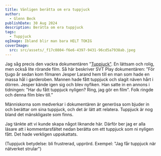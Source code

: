 ```yaml
---
title: Vänligen berätta om era tuppjuck
author:
  - Glenn Beck
publishDate: 30 Aug 2024
description: Berätta om era tuppjuck
tags:
  - Tuppjuck
ogImage: Ibland blir man bara HELT TOKIG
coverImage:
  src: src/assets/_f17c0804-f6e6-4397-9431-96cd5a7938ab.jpeg
---
```

Jag såg precis den vackra dokumentären "[Tuppjuck"](https://www.svtplay.se/video/Kk9kZWe/tuppjuck). En lättsam och rolig, men också lite rörande film. Så här beskriver SVT Play dokumentären: ”För tjugo år sedan kom filmaren Jesper Larand hem till en man som hade en massa hål i garderoben. Mannen hade fått tuppjuck och slagit näven hårt i dörren. Jesper kände igen sig och blev nyfiken. Han satte in en annons i tidningen: "Har du fått tuppjuck nyligen? Ring, jag gör en film". Folk ringde och denna film blev till.”

Människorna som medverkar i dokumentären är generösa som bjuder in och berättar om sina tuppjuck, och det är lätt att relatera. Tuppjuck är nog bland det mänskligaste som finns.

Jag tänkte att vi kunde skapa något liknande här. Därför ber jag er alla läsare att i kommentarsfältet nedan berätta om ett tuppjuck som ni nyligen fått. Det hade verkligen uppskattats.

(Tuppjuck betydelse: bli frustrerad, upprörd. Exempel: "Jag får tuppjuck när nätverket strular")
